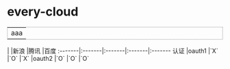 every-cloud
===========
<table style="border:1px dotted gray;">
<tr>
<td>
aaa
</td>
</dr>
</table>
		|		|新浪	|腾讯		|百度
:-------|:-------|:-------|:-------|:-------
认证		|oauth1	|`X`	|`O`	|`X`
		|oauth2	|`O`	|`O`	|`O`
